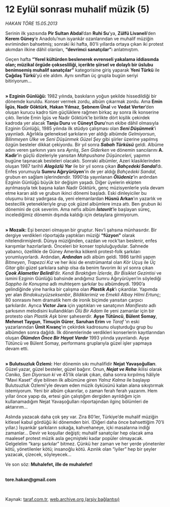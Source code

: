 # 12 Eylül sonrası muhalif müzik (5) 

*HAKAN TÖRE 15.05.2013*

<div class="yazi"><p>Serinin ilk yazısında <b>Pir Sultan Abdal</b>’dan <b>Ruhi Su</b>’ya, <b>Zülfü Livaneli</b>’den <b>Kerem Güney</b>’e Anadolu’nun isyankâr ozanlarından ve muhalif müziğin evriminden bahsetmiş; sonraki iki hafta, 80’li yıllarda ortaya çıkan iki protest akımdan ilkine dâhil olanları, <b>“devrimci sanatçılar”</b>ı anlatmıştım. </p>
<p>Geçen hafta <b>“Yerel kültürden beslenerek evrenseli yakalama iddiasında olan; müzikal örgüde çoksesliliği, içerikte şiirsel ve dolaylı bir üslubu benimsemiş muhalif sanatçılar”</b> kategorisine giriş yaparak <b>Yeni Türkü</b> ile <b>Çağdaş Türkü</b>’yü ele aldım. Aynı sınıftan üç grupla bugün seriyi bitiriyorum...<b> </b></p>
<p><b><br/>» Ezginin Günlüğü:</b> 1982 yılında, baskıların yoğun şekilde hissedildiği bir dönemde kuruldu. Konser vermek zordu, albüm çıkarmak zordu. Ama <b>Emin İgüs</b>,<b> Nadir Göktürk</b>,<b> Hakan Yılmaz</b>,<b> Şebnem Ünal</b> ve <b>Vedat Verter</b>’den oluşan kurucu kadro tüm güçlüklere rağmen birkaç ay sonra ilk konserine çıktı. İleride Emin İgüs ve Nadir Göktürk’le birlikte dört kişilik çekirdek kadroda yer alacak <b>Tanju Duru</b> ve <b>Cüneyt Duru</b>’nun ekibe dâhil olmasıyla Ezginin Günlüğü, 1985 yılında ilk stüdyo çalışması olan <b><i>Seni Düşünmek</i></b>’i yayınladı. Ağırlıkla geleneksel şarkıların yer aldığı albümde <i>Gelmiyorsun</i>, <i>Bilinmeyen Ülke</i> ve <i>Seni Düşünmek Güzel Şey</i> gibi şiirler üzerine yapılmış özgün besteler dikkat çekiyordu. Bir yıl sonra <b><i>Sabah Türküsü</i></b> geldi. Albüme adını veren şarkının yanı sıra <i>Ayrılış</i>, <i>Sen Giderken</i> ve dönemin sancılarını <b>A. Kadir</b>’in güçlü dizeleriyle yansıtan <i>Mahpushane Düşünceleri,</i> yapımın bugüne taşınacak besteleri olacaktı. Sonraki albümler, Azeri klasiklerinden oluşan 1987 tarihli <b><i>Alagözlü Yar</i></b> ile bir yıl sonra çıkan <b><i>Bahçedeki Sandal</i></b>’dı. Enfes yorumuyla <b>Sumru Ağıryürüyen</b>’in de yer aldığı <i>Bahçedeki Sandal,</i> grubun en sağlam işlerindendir. 1990’da yayınlanan <b><i>Ölüdeniz</i></b>’in ardından Ezginin Günlüğü büyük bir değişim yaşadı. Diğer üyelerin ekipten ayrılmasıyla tek başına kalan Nadir Göktürk, genç müzisyenlerle yola devam etme kararı aldı ve grubun ikinci dönemi başladı. Eski dinleyiciler bu oluşumu biraz yadırgasa da, yeni elemanlardan <b>Hüsnü Arkan</b>’ın yazarlık ve bestecilik yetenekleriyle grup çok güzel albümlere imza attı. Ben grubun iki dönemini de çok severim. Ama nefis albüm <b><i>İstavrit</i></b>’le başlayan süreç, incelediğimiz dönemin dışında kaldığı için detaylara girmiyorum. </p>
<p><b><br/>» Mozaik: </b>Eşi benzeri olmayan<b> </b>bir gruptur. Nev’i şahsına münhasırdır. Bir dergiye verdikleri röportajda yaptıkları müziği <b>“füzyon”</b> olarak nitelendirmişlerdi. Dünya müziğinden, cazdan ve rock’tan beslenir, enfes karışımlar hazırlarlardı. Önceleri bir konser topluluğuydular. Sahnede yabancı, özellikle de Güney Amerika kökenli protest-folk şarkıları yorumluyorlardı. Ardından, <b><i>Ardından</i></b> adlı albüm geldi. 1986 tarihli yapım <i>Bitmeyen</i>, <i>Trapezci Kız</i> ve her ikisi de enstrümantal olan <i>Kör Uçuş</i> ile <i>Üç Gitar</i> gibi güzel şarkılara sahip olsa da benim favorim iki yıl sonra çıkan <b><i>Çook Alametler Belirdi</i></b>’dir. <i>Kendi Bıraktığım İzlerde, Bir Bisiklet Gezintisi</i> ve ismini Ezginin Günlüğü bahsinde andığımız Sumru Ağıryürüyen’in söylediği <i>Sappho ile Konuşma</i> adlı muhteşem şarkılar bu albümdeydi. 1990’a gelindiğinde yine harika bir çalışma olan <b><i>Plastik Aşk</i></b>’ı çıkardılar. Yapımda yer alan <i>Bindokuzyüzseksenbir</i>, <i>Bildiklerimiz</i> ve <i>Emekli Albay Hilmi Ertunç</i>; 80 sonrasını hem dramatik hem de ironik biçimde yansıtan çarpıcı şarkılardır. Ayrıca <b>Victor Jara</b> için yaptıkları ve sanatçının <i>Manifiesto</i> adlı şarkısının melodisini kullandıkları <i>Ölü Bir Adam</i> ile yeni zamanlar için bir protesto olan <i>Plastik Aşk</i> birer şaheserdir. <b>Ayşe Tütüncü</b>,<b> Bülent Somay</b>,<b> Mehmet Taygun</b>,<b> Timuçin Gürer</b>,<b> Saruhan Erim</b> ve <i>Taraf</i> ’ın eski yazarlarından <b>Ümit Kıvanç</b>’ın çekirdek kadrosunu oluşturduğu grup bu albümden sonra dağıldı. İlk dönemlerinde verdikleri konserlerin kayıtlarından oluşan <b><i>Ölümden Önce Bir Hayat Vardır</i></b> 1993 yılında yayınlandı. Ayşe Tütüncü ve Bülent Somay, performans gruplarıyla güzel işler yapmaya devam etti. </p>
<p><b><br/>» Bulutsuzluk Özlemi:</b> Her dönemin sıkı muhalifidir <b>Nejat Yavaşoğulları</b>. Güzel yazar, güzel besteler, güzel bağırır. Onun, <b><i>Nejat ve Reha</i></b> ikilisi olarak <i>Caniko, Sen Diyorsun ki</i> ve 45’lik olarak çıkan, daha sonra kırpılmış hâliyle “Mavi Kaset” diye bilinen ilk albümüne giren <i>Yalnız Kalma</i> ile başlayıp Bulutsuzluk Özlemi’yle devam eden müzik öyküsünü kalan alana sıkıştırmak istemiyorum. Yeni bir albüm çıkarırlar, o zaman ferah ferah yazarım. Hem yıllar önce yapıp da, ertesi gün çalıştığım dergiden ayrıldığım için kullanamadığım Nejat Yavaşoğulları röportajından ilginç bölümleri de aktarırım...</p>
<p>Aslında yazacak daha çok şey var. Zira 80’ler, Türkiye’de muhalif müziğin kitlesel kabul gördüğü iki dönemden biri. (Diğeri daha önce bahsettiğim 70’li yıllar.) İsyankâr şarkıların sokağa, kahvehaneye, içki masalarına indiği zamanlar... Devir ve koşullar değişti; muhalif sanatçılar hep olacak ama maalesef protest müzik asla geçmişteki kadar popüler olmayacak. Gelgelelim “karşı şarkılar” bitmez. Çünkü her zaman ve her yerde yönetenler kötü, yönetilenler kötü; insanoğlu kötü. Azınlık olan “iyiler” hep bir şeyler yazacak, çizecek, söyleyecek... </p>
<p>Ve son söz: <b>Muhalefet, ille de muhalefet!</b></p><b>
<p><br/>tore.hakan@gmail.com</p>
<p></p></b> 
</div>

Kaynak: [taraf.com.tr](http://www.taraf.com.tr:80/hakan-tore/makale-12-eylul-sonrasi-muhalif-muzik-5.htm), [web.archive.org (arşiv bağlantısı)](http://web.archive.org/web/20130711152232/http://www.taraf.com.tr:80/hakan-tore/makale-12-eylul-sonrasi-muhalif-muzik-5.htm)
